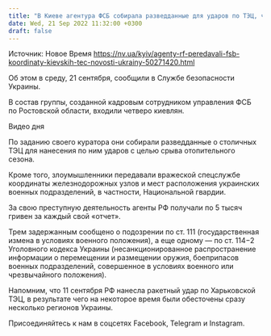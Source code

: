 ```yaml
---
title: "В Киеве агентура ФСБ собирала разведданные для ударов по ТЭЦ, чтобы сорвать отопительный сезон — СБУ"
date: Wed, 21 Sep 2022 11:32:00 +0300
draft: false
---
```

Источник: Новое Время https://nv.ua/kyiv/agenty-rf-peredavali-fsb-koordinaty-kievskih-tec-novosti-ukrainy-50271420.html


Об этом в среду, 21 сентября, сообщили в Службе безопасности Украины.

В состав группы, созданной кадровым сотрудником управления ФСБ по Ростовской области, входили четверо киевлян.

 Видео дня   

По заданию своего куратора они собирали разведданные о столичных ТЭЦ для нанесения по ним ударов с целью срыва отопительного сезона.

Кроме того, злоумышленники передавали вражеской спецслужбе координаты железнодорожных узлов и мест расположения украинских военных подразделений, в частности, Национальной гвардии.

За свою преступную деятельность агенты РФ получали по 5 тысяч гривен за каждый свой «отчет».

Трем задержанным сообщено о подозрении по ст. 111 (государственная измена в условиях военного положения), а еще одному — по ст. 114−2 Уголовного кодекса Украины (несанкционированное распространение информации о перемещении и размещении оружия, боеприпасов военных подразделений, совершенное в условиях военного или чрезвычайного положения).

Напомним, что 11 сентября РФ нанесла ракетный удар по Харьковской ТЭЦ, в результате чего на некоторое время были обесточены сразу несколько регионов Украины.

Присоединяйтесь к нам в соцсетях Facebook, Telegram и Instagram.
